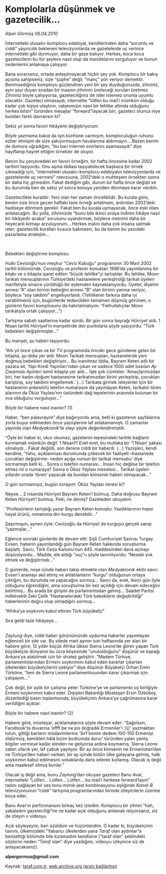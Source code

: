 # Komplolarla düşünmek ve gazetecilik...

*Alper Görmüş 06.04.2010*

<div class="yazi"><p>İnternetteki ulusalcı-komplocu edebiyat, kendilerinden daha “sorumlu ve ciddi” yayıncılık beklenen televizyonlarda ve gazetelerde uç verince internetteki gibi durmuyor, daha bir göze batıyor. Herkes, koca koca gazetecilerin bu tür şeylere nasıl olup da inandıklarını sorguluyor ve bunun nedenlerini anlamaya çalışıyor.</p>
<p>Bana sorarsanız, ortada anlaşılmayacak hiçbir şey yok. Komplocu bir bakış açısına sahipseniz, size “şüphe” değil, “inanç” yön veriyor demektir. Benimsediğiniz komployu güçlendiren yeni bir şey duyduğunuzda, zihniniz, aynı şeyi duyan sıradan bir insanın zihninin üreteceği soruları üretmez. Zihniniz böyle çalışıyorsa, gazeteciliğiniz de ister istemez onunla uyumlu olacaktır. Gazeteci olmasaydı, internette “lütfen bu mail’i mümkün olduğu kadar çok kişiye ulaştırın, vatanımızın nasıl bir tehlike altında olduğunu herkes bilsin” türünden mesajlar “forward”layacak biri, gazeteci olunca niye bundan farklı davransın ki?</p>


Sekiz yıl sonra favori hikâyemi değiştiriyorum 

<p>Böyle yazmama bakıp da işin künhüne varmışım, komploculuğun ruhunu ezber etmişim de size şakıyormuşum havalarıma aldırmayın... Bazen benim de dumura uğradığım, “bu bari internet sınırlarını aşamasaydı” diye hayıflanıp hayret ettiğim örnekler de oluyor. </p>
<p>Benim bu çerçevedeki en favori örneğim, bir hafta öncesine kadar 2002 tarihini taşıyordu. Onu aşma iddiası taşıyabilecek başkaca bir örnek çıkmadığı için, “internetteki ulusalcı-komplocu edebiyatın televizyonlarda ve gazetelerde uç vermesi” mevzuuna, 2002’deki o muhteşem örnekten sonra bir daha hiç girmedim. Fakat dediğim gibi, durum bir hafta önce değişti ve bu durumda ben de sekiz yıl sonra konuya yeniden dönmeye karar verdim.</p>
<p>Gazetecilikte kuraldır: Yeni olan her zaman önceliklidir. Bu kurala göre, benim size önce geçen haftaki taze örneği anlatmam, ardından 2002’deki hadiseye dönmem gerekir. Fakat ben bu kurala uymayacak, önce eski olanı anlatacağım. Bu yolla, zihninizde “bunu bile ikinci sıraya indiren hikâye nasıl bir hikâyedir acaba” sorusunu uyandırmak, böylece metnimi daha bir heyecanlı kılmayı arzuluyorum... Herkes malını daha çok insana satmak ister; gazetecilik kuralları kusura bakmasın, bu da benim bu yazıdaki pazarlama stratejim...</p>
<p><b> </b></p>

Bebekleri değiştirme komplosu
<p>Hulki Cevizoğlu’nun meşhur “Ceviz Kabuğu” programının 30 Mart 2002 tarihli bölümünde, Cevizoğlu ve profesör konukları 1996’da yayımlanmış bir kitabı ve o kitapta işaret edilen “büyük tehlike”yi tartıştılar. Bu tehlike, Moon tarikatı mensuplarının Türkiye’deki hastanelere yerleştirdiği tarikat üyeleri marifetiyle sinsice yürüttüğü bir eylemden kaynaklanıyordu. Üyeler, diyelim annesi “A” olan birinin bebeğini annesi “B” olan birinin yanına veriyor, böylece “soy takibini” engelliyorlardı. (Tehlikenin farkına daha iyi varabilmeniz için, bugünlerde tedavülden tamamen düşmüş görünen, o günlerin favori komplosunu da hatırlatmalıyım: “Fethullahçılar Moon tarikatıyla ortak çalışıyor...”) </p>
<p>Tartışma sabah saatlerine kadar sürdü. Bir gün sonra bayrağı <i>Hürriyet </i>aldı. 1 Nisan tarihli <i>Hürriyet</i>’in manşetinde dev puntolarla şöyle yazıyordu: “Türk bebekleri değiştirmişler...”</p>
<p>Bu manşet, şu haberi taşıyordu: </p>
<p>“Altı yıl önce çıkan ve bir TV programında önceki gece gündeme gelen bir kitapta, şu iddia yer aldı: Moon Tarikatı mensupları, hastanelerde yeni doğmuş bebekleri değiştiriyor... Bu inanılmaz iddia, Bayram Keten adlı bir yazara ait, Yapı Kredi Yayınları’ndan çıkan ve sadece 1000 adet basılan <i>Ay Çarpması Ayinleri</i> isimli kitapta yer aldı... İşte şok cümleler: ‘Amaçlarımızdan biri, her kadın-doğum hastanesine tarikatımızdan birini yerleştirip, çocukları karıştırıp, soy takibini engellemek.’ (...) Tarikata girmek isteyenler için bir hastanenin ankesörlü telefon numarasını da yayınlayan Keten, tarikatın tören alanının da Öküz Yaylası’nın üstündeki dağ tepelerinin arasında bulunan bir ova olduğunu vurguluyor...”</p>


Böyle bir habere nasıl inanılır? (1)

<p>Haber, “ben palavrayım” diye bağırıyordu ama, belli ki gazetenin sayfalarına zorla buyur edilmeden önce yazıişlerine laf anlatamamıştı. O zamanlar yayında olan <i>Medyakronik</i>’te olayı şöyle değerlendirmiştik:</p>
<p>“Öyle bir haber ki, okur okumaz, gazetenin tepesindeki tarihle bağlantı kurmamak mümkün değil: 1 Nisan!!! Evet evet, bu mutlaka bir ‘1 Nisan’ şakası olmalıydı... Fakat değildi, son derece ciddi bir haberdi. (...) Yazıişleri, kendi kendine, ‘Yahu, açıklanması durumunda çökecek bir faaliyeti –hastanede çocukları değiştirme- neden açığa vursun bir tarikat mensubu’ diye sormamıştı belli ki... Sonra o telefon numarası... İnsan hiç değilse bir telefon etmez mi o numaraya? Sonra o Öküz Yaylası meselesi... Tarikat üyeleri yıllardır orada ‘tören’ yapacak da bundan kimsenin haberi olmayacak...”</p>
<p>O gün sormamışız, bugün sorayım: Öküz Yaylası neresi ki?</p>
<p>Neyse... 2 nisanda <i>Hürriyet </i>Bayram Keten’i bulmuş. Daha doğrusu Bayram Keten <i>Hürriyet</i>’i bulmuş. Peki, ne demiş? Gazeteden okuyalım:</p>
<p>“Profesörlerin tartıştığı yazar Bayram Keten konuştu: Yazdıklarımın hepsi hayal ürünü, romanıma din-kurgu denebilir...”</p>
<p>Şaşırmayın, aynen öyle: Cevizoğlu da <i>Hürriyet </i>de kurguyu gerçek sanıp “yazmışlar...”</p>
<p>Eğlence sonraki günlerde de devam etti: Şişli Cumhuriyet Savcısı Turgay Evsen, haberin yayımlandığı gün Bayram Keten hakkında soruşturma başlattı. Savcı, Türk Ceza Kanunu’nun 445. maddesinden dava açmayı düşünüyordu... Madde, ele aldığı “suç”u şöyle tanımlıyordu: “Nesebi yok etmek ve değiştirmek...”</p>
<p>O günlerde, neşe içinde haberi takip etmekte olan <i>Medyakronik </i>ekibi savcı Evsen’i aramayı akıl etmiş ve anlatılanların “kurgu” olduğunun ortaya çıktığını, bu durumda ne yapacağını sormuş... Savcı da, evet, ikinci gün öyle olduğunu öğrendiğini, ama soruşturma bir kez açıldığı için devam edeceğini belirtmiş... Bu arada bir girişim de parlamentodan gelmiş... Saadet Partisi milletvekili Zeki Çelik “Hastanelerdeki Türk bebeklerin değiştirildiği” haberlerinin doğru olup olmadığını sormuş...</p>


“Afrika’ya soykırımı kabul ettiren Türk büyükelçi”

<p>Sıra geldi taze hikâyeye...</p>
<p><i><br/>Zaytung</i> diye, ciddi haber görünümünde uydurma haberler yayımlayan eğlenceli bir site var. Bu sitede mart ayının son haftasında yer alan bir habere göre, 12 yıldır küçük Afrika ülkesi Sierra Leone’de görev yapan Türk büyükelçisi dünyanın bu ücra köşesinde “unutulduğunu” düşünür ve kapağı Ankara’ya atabilmek için bir strateji geliştirir. “Madem Türkiye, parlamentolarından Ermeni soykırımını kabul eden kararlar çıkartan ülkelerden büyükelçilerini çekiyor” diye düşünür Büyükelçi Orhan Emin Türköne, “ben de Sierra Leone parlamentosundan karar çıkarmak için çalışayım...”</p>
<p>Çok değil, bir aylık bir çalışma yeter Türköne’ye ve parlamento oy birliğiyle Ermeni soykırımını kabul eder. Dışişleri Bakanlığı Müsteşarı Ersin Özbükey, düzenlediği basın toplantısında, büyükelçinin Ankara’ya çağrılmasına karar verildiğini açıklar.</p>


Böyle bir habere nasıl inanılır? (2)

<p>Habere göre, müsteşar, açıklamalarına şöyle devam eder: “Sağolsun, Facebook’ta duvarına ‘offff be ne pis doğradık Ermeniler’i :)))’ yazmaktan tutun, gittiği barların müdavimlerine ‘Sırf benim dedem 100-150 Ermeniyi öldürmüş, kemikleri hâlâ bizim bodrumda durur’ türünden yalan yanlış bilgiler vermeye kadar elinden ne geliyorsa ardına koymamış. Sierra Leone zaten ufacık yer, laf çabuk yayılıyor. Bir ay önce kimsenin ne Ermenistan’dan ne Türkiye’den haberi varken, bir ay içinde bütün ülke galeyana gelmiş, halk soykırımın kabul edilmesini sokaklarda dans ederek kutlamış. Olacak iş değil ama maalesef olmuş bunlar.”</p>
<p>Olacak iş değil ama, bunu <i>Zaytung</i>’dan okuyan gazeteci Banu Avar, internetteki “Lütfen... Lütfen... Lütfen... bu mail’i herkese forward’layın” tadını sağlayan bir ses tonu-mimik-jest kombinasyonu eşliğinde <i>Kanal-B</i> televizyonunun “ciddi” tartışma programlarından birinde izleyicilerin üzerine boca eder.</p>
<p>Banu Avar’ın performansını birkaç kez izledim. Komplocu bir zihnin “hah, yakaladım gazeteciliği”ne ne kadar açık olduğunu anlamak istiyorsanız, siz de izleyin o videoyu. </p>
<p>Açık söyleyeyim, ben üzüldüm ve hüzünlendim. O kadar ki, büyükelçinin tavrını, ülkemizdeki “Yabancı ülkelerden yana <i>Taraf </i>olan aydınlar”a benzettiği bölümde bile kızamadım kendisine (“taraf olan” şeklindeki sözlerini neden “<i>Taraf</i> olan” diye yazdığımı, videoyu izleyince siz de anlayacaksınız).</p>
<p><b>alpergormus@gmail.com</b></p></div>

Kaynak: [taraf.com.tr](http://www.taraf.com.tr:80/makale/10775.htm), [web.archive.org (arşiv bağlantısı)](http://web.archive.org/web/20100409131509/http://www.taraf.com.tr:80/makale/10775.htm)
